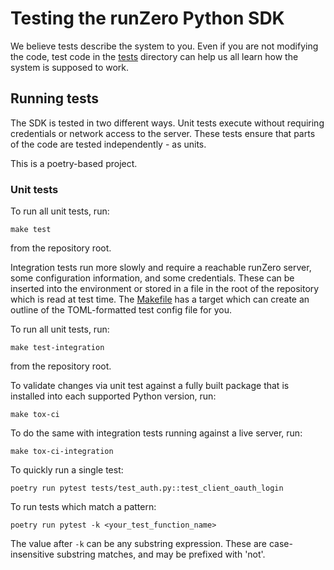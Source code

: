 # Testing the runZero Python SDK

We believe tests describe the system to you. Even if you are not modifying the code,
test code in the [tests](/tests) directory can help us all learn how the system
is supposed to work.

## Running tests

The SDK is tested in two different ways. Unit tests execute without requiring credentials or network
access to the server. These tests ensure that parts of the code are tested independently - as units.

This is a poetry-based project. 

### Unit tests

To run all unit tests, run:

```console
make test
```

from the repository root.


Integration tests run more slowly and require a reachable runZero server, some configuration information,
and some credentials. These can be inserted into the environment or stored in a file in the root of the
repository which is read at test time. The [Makefile](Makefile) has a target which can create an 
outline of the TOML-formatted test config file for you.

To run all unit tests, run:

```console
make test-integration
```

from the repository root.


To validate changes via unit test against a fully built package that is installed into each supported Python version,
run:

```console
make tox-ci
```

To do the same with integration tests running against a live server, run:

```console
make tox-ci-integration
```

To quickly run a single test:

```console
poetry run pytest tests/test_auth.py::test_client_oauth_login
```

To run tests which match a pattern:

```console
poetry run pytest -k <your_test_function_name>
```

The value after `-k` can be any substring expression. These are case-insensitive substring matches,
and may be prefixed with 'not'.

